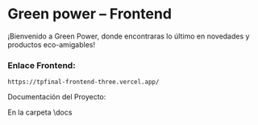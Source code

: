 # Green power – Frontend
 ¡Bienvenido a Green Power, donde encontraras lo último en novedades y productos eco-amigables!

### Enlace Frontend:
``` https://tpfinal-frontend-three.vercel.app/ ```

Documentación del Proyecto:

En la carpeta \docs
